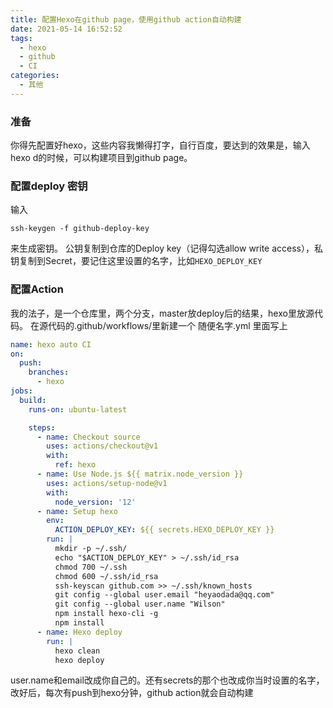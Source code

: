 ```yaml
---
title: 配置Hexo在github page，使用github action自动构建
date: 2021-05-14 16:52:52
tags: 
  - hexo 
  - github 
  - CI
categories:
  - 其他
---
```


### 准备

你得先配置好hexo，这些内容我懒得打字，自行百度，要达到的效果是，输入 hexo d的时候，可以构建项目到github page。

### 配置deploy 密钥

输入

```
ssh-keygen -f github-deploy-key
```

来生成密钥。
公钥复制到仓库的Deploy key（记得勾选allow write access），私钥复制到Secret，要记住这里设置的名字，比如`HEXO_DEPLOY_KEY `

### 配置Action

我的法子，是一个仓库里，两个分支，master放deploy后的结果，hexo里放源代码。
在源代码的.github/workflows/里新建一个 随便名字.yml
里面写上

```yml
name: hexo auto CI
on:
  push:
    branches:
      - hexo
jobs:
  build:
    runs-on: ubuntu-latest

    steps:
      - name: Checkout source
        uses: actions/checkout@v1
        with:
          ref: hexo
      - name: Use Node.js ${{ matrix.node_version }}
        uses: actions/setup-node@v1
        with:
          node_version: '12'
      - name: Setup hexo
        env:
          ACTION_DEPLOY_KEY: ${{ secrets.HEXO_DEPLOY_KEY }}
        run: |
          mkdir -p ~/.ssh/
          echo "$ACTION_DEPLOY_KEY" > ~/.ssh/id_rsa
		  chmod 700 ~/.ssh
          chmod 600 ~/.ssh/id_rsa
          ssh-keyscan github.com >> ~/.ssh/known_hosts
          git config --global user.email "heyaodada@qq.com"
          git config --global user.name "Wilson"
          npm install hexo-cli -g
          npm install
      - name: Hexo deploy
        run: |
          hexo clean
          hexo deploy
```

user.name和email改成你自己的。还有secrets的那个也改成你当时设置的名字，改好后，每次有push到hexo分钟，github action就会自动构建